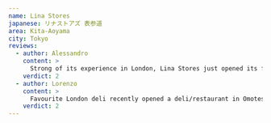 ```yaml
---
name: Lina Stores
japanese: リナストアズ 表参道
area: Kita-Aoyama
city: Tokyo
reviews:
  - author: Alessandro
    content: >
      Strong of its experience in London, Lina Stores just opened its first restaurant outside of the UK. Unfortunately, while the attire is as pretty as its English counterpart, the food is lackluster in both taste and presentation. A feast for the eyes, not so much for the mouth.
    verdict: 2
  - author: Lorenzo
    content: >
      Favourite London deli recently opened a deli/restaurant in Omotesando. A decrescendo: beautiful location, strong vibe, good Prosecco, decent pasta, average focaccia, forgettable tiramisu. First time food tasted better in the UK than in Japan.
    verdict: 2
---
```

